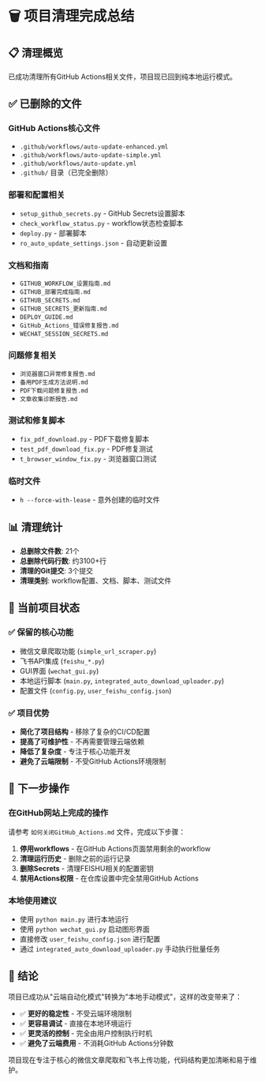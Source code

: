 # 🗑️ 项目清理完成总结

## 📋 清理概览

已成功清理所有GitHub Actions相关文件，项目现已回到纯本地运行模式。

## ✅ 已删除的文件

### GitHub Actions核心文件
- `.github/workflows/auto-update-enhanced.yml`
- `.github/workflows/auto-update-simple.yml` 
- `.github/workflows/auto-update.yml`
- `.github/` 目录（已完全删除）

### 部署和配置相关
- `setup_github_secrets.py` - GitHub Secrets设置脚本
- `check_workflow_status.py` - workflow状态检查脚本  
- `deploy.py` - 部署脚本
- `ro_auto_update_settings.json` - 自动更新设置

### 文档和指南
- `GITHUB_WORKFLOW_设置指南.md`
- `GITHUB_部署完成指南.md`
- `GITHUB_SECRETS.md`
- `GITHUB_SECRETS_更新指南.md`
- `DEPLOY_GUIDE.md`
- `GitHub_Actions_错误修复报告.md`
- `WECHAT_SESSION_SECRETS.md`

### 问题修复相关
- `浏览器窗口异常修复报告.md`
- `备用PDF生成方法说明.md`
- `PDF下载问题修复报告.md`
- `文章收集诊断报告.md`

### 测试和修复脚本
- `fix_pdf_download.py` - PDF下载修复脚本
- `test_pdf_download_fix.py` - PDF修复测试
- `t_browser_window_fix.py` - 浏览器窗口测试

### 临时文件
- `h --force-with-lease` - 意外创建的临时文件

## 📊 清理统计

- **总删除文件数**: 21个
- **总删除代码行数**: 约3100+行
- **清理的Git提交**: 3个提交
- **清理类别**: workflow配置、文档、脚本、测试文件

## 🎯 当前项目状态

### ✅ 保留的核心功能
- 微信文章爬取功能 (`simple_url_scraper.py`)
- 飞书API集成 (`feishu_*.py`)
- GUI界面 (`wechat_gui.py`)
- 本地运行脚本 (`main.py`, `integrated_auto_download_uploader.py`)
- 配置文件 (`config.py`, `user_feishu_config.json`)

### ✅ 项目优势
- **简化了项目结构** - 移除了复杂的CI/CD配置
- **提高了可维护性** - 不再需要管理云端依赖
- **降低了复杂度** - 专注于核心功能开发
- **避免了云端限制** - 不受GitHub Actions环境限制

## 🔧 下一步操作

### 在GitHub网站上完成的操作
请参考 `如何关闭GitHub_Actions.md` 文件，完成以下步骤：

1. **停用workflows** - 在GitHub Actions页面禁用剩余的workflow
2. **清理运行历史** - 删除之前的运行记录
3. **删除Secrets** - 清理FEISHU相关的配置密钥  
4. **禁用Actions权限** - 在仓库设置中完全禁用GitHub Actions

### 本地使用建议
- 使用 `python main.py` 进行本地运行
- 使用 `python wechat_gui.py` 启动图形界面
- 直接修改 `user_feishu_config.json` 进行配置
- 通过 `integrated_auto_download_uploader.py` 手动执行批量任务

## 📝 结论

项目已成功从"云端自动化模式"转换为"本地手动模式"，这样的改变带来了：

- ✅ **更好的稳定性** - 不受云端环境限制
- ✅ **更容易调试** - 直接在本地环境运行
- ✅ **更灵活的控制** - 完全由用户控制执行时机
- ✅ **避免了云端费用** - 不消耗GitHub Actions分钟数

项目现在专注于核心的微信文章爬取和飞书上传功能，代码结构更加清晰和易于维护。 